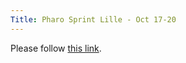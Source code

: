 ```yaml
---
Title: Pharo Sprint Lille - Oct 17-20
---
```


<head><meta http-equiv="refresh" content="1; url=http://code.google.com/p/pharo/wiki/PharoSprints" /></head><body><p>Please follow <a href="http://code.google.com/p/pharo/wiki/PharoSprints">this link</a>.</p></body>
